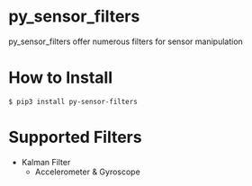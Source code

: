 # py_sensor_filters
py_sensor_filters offer numerous filters for sensor manipulation

# How to Install
<pre><code>$ pip3 install py-sensor-filters</code></pre>

# Supported Filters
- Kalman Filter
  - Accelerometer & Gyroscope